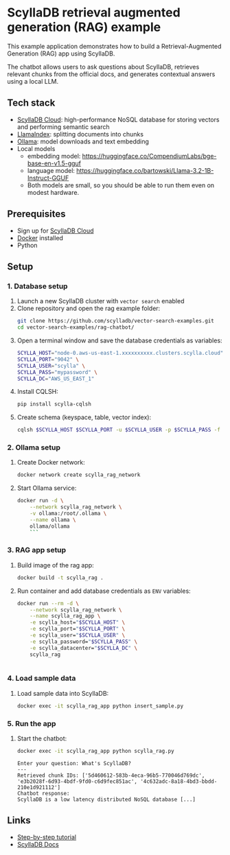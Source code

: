 # ScyllaDB retrieval augmented generation (RAG) example

This example application demonstrates how to build a Retrieval-Augmented Generation (RAG) app using ScyllaDB.

The chatbot allows users to ask questions about ScyllaDB, retrieves relevant chunks from the official docs, and generates contextual answers using a local LLM.

## Tech stack

* [ScyllaDB Cloud](https://cloud.scylladb.com/): high-performance NoSQL database for storing vectors and performing semantic search
* [LlamaIndex](https://docs.llamaindex.ai/en/stable/): splitting documents into chunks
* [Ollama](https://ollama.com/): model downloads and text embedding
* Local models
    * embedding model: https://huggingface.co/CompendiumLabs/bge-base-en-v1.5-gguf
    * language model: https://huggingface.co/bartowski/Llama-3.2-1B-Instruct-GGUF
    * Both models are small, so you should be able to run them even on modest hardware.

## Prerequisites
* Sign up for [ScyllaDB Cloud](https://cloud.scylladb.com/)
* [Docker](https://docs.docker.com/engine/install/) installed
* Python

## Setup

### 1. Database setup
1. Launch a new ScyllaDB cluster with `vector search` enabled
1. Clone repository and open the rag example folder:
    ```sh
    git clone https://github.com/scylladb/vector-search-examples.git
    cd vector-search-examples/rag-chatbot/
    ```
1. Open a terminal window and save the database credentials as variables:
    ```sh
    SCYLLA_HOST="node-0.aws-us-east-1.xxxxxxxxxx.clusters.scylla.cloud" \
    SCYLLA_PORT="9042" \
    SCYLLA_USER="scylla" \
    SCYLLA_PASS="mypassword" \
    SCYLLA_DC="AWS_US_EAST_1"
    ```
1. Install CQLSH:
    ```sh
    pip install scylla-cqlsh
    ```
1. Create schema (keyspace, table, vector index):
    ```sh
    cqlsh $SCYLLA_HOST $SCYLLA_PORT -u $SCYLLA_USER -p $SCYLLA_PASS -f schema.cql
    ```

### 2. Ollama setup
1. Create Docker network:
    ```sh
    docker network create scylla_rag_network
    ```
1. Start Ollama service:
    ```sh
    docker run -d \
        --network scylla_rag_network \
        -v ollama:/root/.ollama \
        --name ollama \
        ollama/ollama
        ```

### 3. RAG app setup
1. Build image of the rag app:
    ```sh
    docker build -t scylla_rag .
    ```
1. Run container and add database credentials as `ENV` variables:
    ```sh
    docker run --rm -d \
        --network scylla_rag_network \
        --name scylla_rag_app \
        -e scylla_host="$SCYLLA_HOST" \
        -e scylla_port="$SCYLLA_PORT" \
        -e scylla_user="$SCYLLA_USER" \
        -e scylla_password="$SCYLLA_PASS" \
        -e scylla_datacenter="$SCYLLA_DC" \
        scylla_rag
        
    ```

### 4. Load sample data
1. Load sample data into ScyllaDB:
    ```sh
    docker exec -it scylla_rag_app python insert_sample.py
    ```

### 5. Run the app
1. Start the chatbot:
    ```sh
    docker exec -it scylla_rag_app python scylla_rag.py
    ```

    ```
    Enter your question: What's ScyllaDB?
    ---
    Retrieved chunk IDs: ['5d460612-583b-4eca-96b5-770046d769dc', 'e3b2028f-6d93-4bdf-9fd0-c6d9fec851ac', '4c632adc-8a18-4bd3-bbdd-210e1d921112']
    Chatbot response:
    ScyllaDB is a low latency distributed NoSQL database [...]
    ```

## Links
* [Step-by-step tutorial](https://vector-search.scylladb.com/stable/rag-chatbot-scylladb.html)
* [ScyllaDB Docs](https://docs.scylladb.com/stable/)

